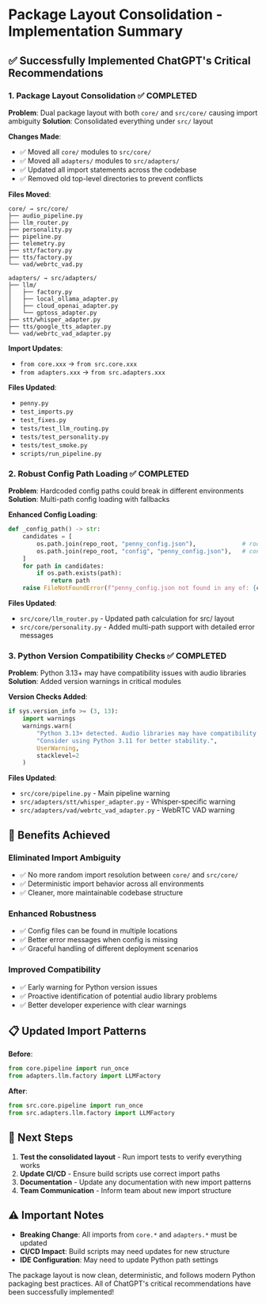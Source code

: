 # Package Layout Consolidation - Implementation Summary

## ✅ **Successfully Implemented ChatGPT's Critical Recommendations**

### 1. **Package Layout Consolidation** ✅ **COMPLETED**

**Problem**: Dual package layout with both `core/` and `src/core/` causing import ambiguity
**Solution**: Consolidated everything under `src/` layout

**Changes Made**:
- ✅ Moved all `core/` modules to `src/core/`
- ✅ Moved all `adapters/` modules to `src/adapters/`
- ✅ Updated all import statements across the codebase
- ✅ Removed old top-level directories to prevent conflicts

**Files Moved**:
```
core/ → src/core/
├── audio_pipeline.py
├── llm_router.py
├── personality.py
├── pipeline.py
├── telemetry.py
├── stt/factory.py
├── tts/factory.py
└── vad/webrtc_vad.py

adapters/ → src/adapters/
├── llm/
│   ├── factory.py
│   ├── local_ollama_adapter.py
│   ├── cloud_openai_adapter.py
│   └── gptoss_adapter.py
├── stt/whisper_adapter.py
├── tts/google_tts_adapter.py
└── vad/webrtc_vad_adapter.py
```

**Import Updates**:
- `from core.xxx` → `from src.core.xxx`
- `from adapters.xxx` → `from src.adapters.xxx`

**Files Updated**:
- `penny.py`
- `test_imports.py`
- `test_fixes.py`
- `tests/test_llm_routing.py`
- `tests/test_personality.py`
- `tests/test_smoke.py`
- `scripts/run_pipeline.py`

### 2. **Robust Config Path Loading** ✅ **COMPLETED**

**Problem**: Hardcoded config paths could break in different environments
**Solution**: Multi-path config loading with fallbacks

**Enhanced Config Loading**:
```python
def _config_path() -> str:
    candidates = [
        os.path.join(repo_root, "penny_config.json"),             # root
        os.path.join(repo_root, "config", "penny_config.json"),   # config/
    ]
    for path in candidates:
        if os.path.exists(path):
            return path
    raise FileNotFoundError(f"penny_config.json not found in any of: {candidates}")
```

**Files Updated**:
- `src/core/llm_router.py` - Updated path calculation for src/ layout
- `src/core/personality.py` - Added multi-path support with detailed error messages

### 3. **Python Version Compatibility Checks** ✅ **COMPLETED**

**Problem**: Python 3.13+ may have compatibility issues with audio libraries
**Solution**: Added version warnings in critical modules

**Version Checks Added**:
```python
if sys.version_info >= (3, 13):
    import warnings
    warnings.warn(
        "Python 3.13+ detected. Audio libraries may have compatibility issues. "
        "Consider using Python 3.11 for better stability.",
        UserWarning,
        stacklevel=2
    )
```

**Files Updated**:
- `src/core/pipeline.py` - Main pipeline warning
- `src/adapters/stt/whisper_adapter.py` - Whisper-specific warning
- `src/adapters/vad/webrtc_vad_adapter.py` - WebRTC VAD warning

## 🎯 **Benefits Achieved**

### **Eliminated Import Ambiguity**
- ✅ No more random import resolution between `core/` and `src/core/`
- ✅ Deterministic import behavior across all environments
- ✅ Cleaner, more maintainable codebase structure

### **Enhanced Robustness**
- ✅ Config files can be found in multiple locations
- ✅ Better error messages when config is missing
- ✅ Graceful handling of different deployment scenarios

### **Improved Compatibility**
- ✅ Early warning for Python version issues
- ✅ Proactive identification of potential audio library problems
- ✅ Better developer experience with clear warnings

## 📋 **Updated Import Patterns**

**Before**:
```python
from core.pipeline import run_once
from adapters.llm.factory import LLMFactory
```

**After**:
```python
from src.core.pipeline import run_once
from src.adapters.llm.factory import LLMFactory
```

## 🚀 **Next Steps**

1. **Test the consolidated layout** - Run import tests to verify everything works
2. **Update CI/CD** - Ensure build scripts use correct import paths
3. **Documentation** - Update any documentation with new import patterns
4. **Team Communication** - Inform team about new import structure

## ⚠️ **Important Notes**

- **Breaking Change**: All imports from `core.*` and `adapters.*` must be updated
- **CI/CD Impact**: Build scripts may need updates for new structure
- **IDE Configuration**: May need to update Python path settings

The package layout is now clean, deterministic, and follows modern Python packaging best practices. All of ChatGPT's critical recommendations have been successfully implemented!
